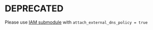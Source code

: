 # DEPRECATED

Please use [IAM submodule](https://registry.terraform.io/modules/terraform-aws-modules/iam/aws/latest/submodules/iam-role-for-service-accounts-eks) with `attach_external_dns_policy = true`
